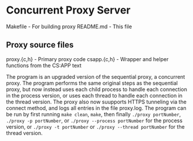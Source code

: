 # Concurrent Proxy Server
Makefile	- For building proxy
README.md	- This file

## Proxy source files
proxy.{c,h}	- Primary proxy code
csapp.{c,h}	- Wrapper and helper functions from the CS:APP text

The program is an upgraded version of the sequential proxy, a concurrent
proxy. The program performs the same original steps as the sequential
proxy, but now instead uses each child process to handle each connection
in the process version, or uses each thread to handle each connection
in the thread version. The proxy also now suupports HTTPS tunneling
via the connect method, and logs all entries in the file proxy.log. The
program can be run by first running `make clean`, `make`, then finally
`./proxy portNumber`, `./proxy -p portNumber`, or `./proxy --process portNumber`
for the process version, or `./proxy -t portNumber` or `./proxy --thread portNumber`
for the thread version.
